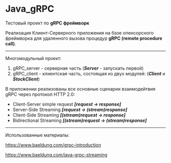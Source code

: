 # Java_gRPC

Тестовый проект по **gRPC фреймворк** 

Реализация Клиент-Серверного приложения на базе опенсорсного фреймворка для удаленного вызова процедур **gRPC (remote procedure call)**.

---

Многомодульный проект:
1. gRPC_server - серверная часть (***Server*** - запускать первой)
2. gRPC_client - клиентская часть, состоящая из двух модулей: (***Client*** и  ***StockClient***)


В приложении реализованы все основные сценарии взаимодейтвия gRPC через протокол HTTP 2.0:
   - Client-Server simple request ***[request -> response]***
   - Server-Side Streaming ***[request -> (stream)response]***
   - Client-Side Streaming ***[(stream)request -> response]***
   - Bidirectional Streaming  ***[(stream)request -> (stream)response]***

-----
Использованные материалы:

https://www.baeldung.com/grpc-introduction

https://www.baeldung.com/java-grpc-streaming

